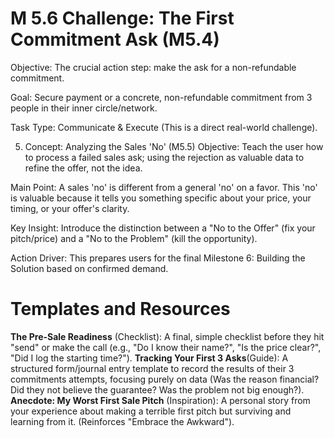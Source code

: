 # M 5.6 Challenge: The First Commitment Ask (M5.4)
Objective: The crucial action step: make the ask for a non-refundable commitment.

Goal: Secure payment or a concrete, non-refundable commitment from 3 people in their inner circle/network.

Task Type: Communicate & Execute (This is a direct real-world challenge).

5. Concept: Analyzing the Sales 'No' (M5.5)
Objective: Teach the user how to process a failed sales ask; using the rejection as valuable data to refine the offer, not the idea.

Main Point: A sales 'no' is different from a general 'no' on a favor. This 'no' is valuable because it tells you something specific about your price, your timing, or your offer's clarity.

Key Insight: Introduce the distinction between a "No to the Offer" (fix your pitch/price) and a "No to the Problem" (kill the opportunity).

Action Driver: This prepares users for the final Milestone 6: Building the Solution based on confirmed demand.

# Templates and Resources
**The Pre-Sale Readiness** (Checklist): A final, simple checklist before they hit "send" or make the call (e.g., "Do I know their name?", "Is the price clear?", "Did I log the starting time?").
**Tracking Your First 3 Asks**(Guide): A structured form/journal entry template to record the results of their 3 commitments attempts, focusing purely on data (Was the reason financial? Did they not believe the guarantee? Was the problem not big enough?).
**Anecdote: My Worst First Sale Pitch** (Inspiration): A personal story from your experience about making a terrible first pitch but surviving and learning from it. (Reinforces "Embrace the Awkward").